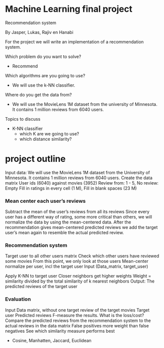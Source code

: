 # Machine Learning final project
Recommendation system

By Jasper, Lukas, Rajiv en Hanabi

For the project we will write an implementation of a recommendation system.

Which problem do you want to solve?
- Recommend 

Which algorithms are you going to use?
- We will use the k-NN classifier.

Where do you get the data from?
- We will use the MovieLens 1M dataset from the university of Minnesota. It contains 1 million reviews from 6040 users.

Topics to discuss
- K-NN classifier
  - which K are we going to use?
  - which distance similarity?

# project outline
Input data: We will use the MovieLens 1M dataset from the University of Minnesota. It contains 1 million reviews from 6040 users.
Create the data matrix 
User ids (6040)  against movies (3952)
Review from: 1 - 5, No review:  Empty
Fill in ratings in every cell (1 M), Fill in blank spaces (23 M)
### Mean center each user’s reviews
Subtract the mean of the user’s reviews from all its reviews
Since every user has a different way of rating, some more critical than others, we will normalize the data by using the mean-centered data. 
After the recommendation gives mean-centered predicted reviews we add the target user’s mean again to resemble the actual predicted review.
### Recommendation system
Target user to all other users matrix
Check which other users have reviewed some movies
From this point, we only look at those users
Mean-center normalize per user, incl the target user
Input (Data_matrix, target_user)

Apply K-NN to target user
Closer neighbors get higher weights
Weight = similarity divided by the total similarity of k nearest neighbors
Output: The predicted reviews of the target user

### Evaluation
Input 
Data matrix, without one target review of the target movies
Target user
Predicted reviews
F-measure the results. What is the loss/cost?
Compare the predicted reviews from the recommendation system to the actual reviews in the data matrix
False positives more weight than false negatives
See which similarity measure performs best
- Cosine, Manhatten, Jaccard, Euclidean
